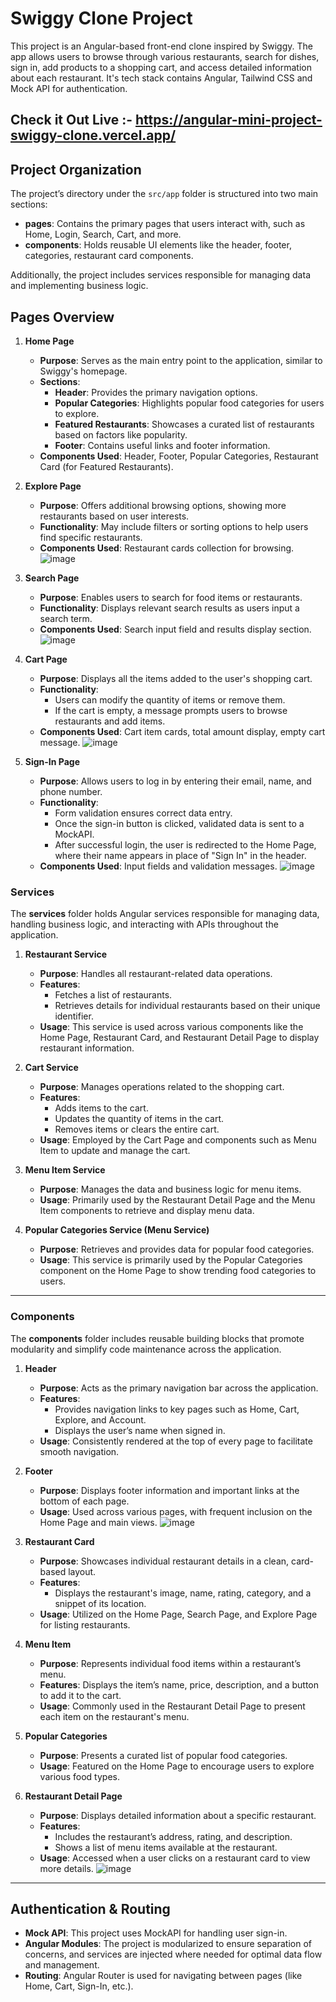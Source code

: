 # Swiggy Clone Project

This project is an Angular-based front-end clone inspired by Swiggy. The app allows users to browse through various restaurants, search for dishes, sign in, add products to a shopping cart, and access detailed information about each restaurant. It's tech stack contains Angular, Tailwind CSS and Mock API for authentication.

## Check it Out Live :- https://angular-mini-project-swiggy-clone.vercel.app/

## Project Organization

The project’s directory under the `src/app` folder is structured into two main sections:

- **pages**: Contains the primary pages that users interact with, such as Home, Login, Search, Cart, and more.
- **components**: Holds reusable UI elements like the header, footer, categories, restaurant card components.

Additionally, the project includes services responsible for managing data and implementing business logic.


## Pages Overview

1. **Home Page**
   - **Purpose**: Serves as the main entry point to the application, similar to Swiggy's homepage.
   - **Sections**:
     - **Header**: Provides the primary navigation options.
     - **Popular Categories**: Highlights popular food categories for users to explore.
     - **Featured Restaurants**: Showcases a curated list of restaurants based on factors like popularity.
     - **Footer**: Contains useful links and footer information.
   - **Components Used**: Header, Footer, Popular Categories, Restaurant Card (for Featured Restaurants).

2. **Explore Page**
   - **Purpose**: Offers additional browsing options, showing more restaurants based on user interests.
   - **Functionality**: May include filters or sorting options to help users find specific restaurants.
   - **Components Used**: Restaurant cards collection for browsing.
     ![image](https://github.com/user-attachments/assets/8175fa4b-82b0-4652-a695-75666903ac42)

3. **Search Page**
   - **Purpose**: Enables users to search for food items or restaurants.
   - **Functionality**: Displays relevant search results as users input a search term.
   - **Components Used**: Search input field and results display section.
     ![image](https://github.com/user-attachments/assets/c0a9988f-5611-40ce-97e0-df8beb768fca)

4. **Cart Page**
   - **Purpose**: Displays all the items added to the user's shopping cart.
   - **Functionality**:
     - Users can modify the quantity of items or remove them.
     - If the cart is empty, a message prompts users to browse restaurants and add items.
   - **Components Used**: Cart item cards, total amount display, empty cart message.
     ![image](https://github.com/user-attachments/assets/be77f7a1-8953-47a9-9975-fe589c49f2c9)

5. **Sign-In Page**
   - **Purpose**: Allows users to log in by entering their email, name, and phone number.
   - **Functionality**:
     - Form validation ensures correct data entry.
     - Once the sign-in button is clicked, validated data is sent to a MockAPI.
     - After successful login, the user is redirected to the Home Page, where their name appears in place of "Sign In" in the header.
   - **Components Used**: Input fields and validation messages.
     ![image](https://github.com/user-attachments/assets/4e8f03d3-d531-4476-87ec-1d01ceb6baef)



### Services

The **services** folder holds Angular services responsible for managing data, handling business logic, and interacting with APIs throughout the application.

1. **Restaurant Service**
   - **Purpose**: Handles all restaurant-related data operations.
   - **Features**:
     - Fetches a list of restaurants.
     - Retrieves details for individual restaurants based on their unique identifier.
   - **Usage**: This service is used across various components like the Home Page, Restaurant Card, and Restaurant Detail Page to display restaurant information.

2. **Cart Service**
   - **Purpose**: Manages operations related to the shopping cart.
   - **Features**:
     - Adds items to the cart.
     - Updates the quantity of items in the cart.
     - Removes items or clears the entire cart.
   - **Usage**: Employed by the Cart Page and components such as Menu Item to update and manage the cart.

3. **Menu Item Service**
   - **Purpose**: Manages the data and business logic for menu items.
   - **Usage**: Primarily used by the Restaurant Detail Page and the Menu Item components to retrieve and display menu data.

4. **Popular Categories Service (Menu Service)**
   - **Purpose**: Retrieves and provides data for popular food categories.
   - **Usage**: This service is primarily used by the Popular Categories component on the Home Page to show trending food categories to users.

---

### Components

The **components** folder includes reusable building blocks that promote modularity and simplify code maintenance across the application.

1. **Header**
   - **Purpose**: Acts as the primary navigation bar across the application.
   - **Features**:
     - Provides navigation links to key pages such as Home, Cart, Explore, and Account.
     - Displays the user’s name when signed in.
   - **Usage**: Consistently rendered at the top of every page to facilitate smooth navigation.

2. **Footer**
   - **Purpose**: Displays footer information and important links at the bottom of each page.
   - **Usage**: Used across various pages, with frequent inclusion on the Home Page and main views.
     ![image](https://github.com/user-attachments/assets/20ea9482-fc0c-4ae0-a0c7-746cff852a54)

3. **Restaurant Card**
   - **Purpose**: Showcases individual restaurant details in a clean, card-based layout.
   - **Features**:
     - Displays the restaurant's image, name, rating, category, and a snippet of its location.
   - **Usage**: Utilized on the Home Page, Search Page, and Explore Page for listing restaurants.

4. **Menu Item**
   - **Purpose**: Represents individual food items within a restaurant’s menu.
   - **Features**: Displays the item’s name, price, description, and a button to add it to the cart.
   - **Usage**: Commonly used in the Restaurant Detail Page to present each item on the restaurant's menu.

5. **Popular Categories**
   - **Purpose**: Presents a curated list of popular food categories.
   - **Usage**: Featured on the Home Page to encourage users to explore various food types.

6. **Restaurant Detail Page**
   - **Purpose**: Displays detailed information about a specific restaurant.
   - **Features**:
     - Includes the restaurant’s address, rating, and description.
     - Shows a list of menu items available at the restaurant.
   - **Usage**: Accessed when a user clicks on a restaurant card to view more details.
     ![image](https://github.com/user-attachments/assets/dc81b3bf-42d6-4912-8a7f-9dc61ad01b21)

---


## Authentication & Routing

- **Mock API**: This project uses MockAPI for handling user sign-in.
- **Angular Modules**: The project is modularized to ensure separation of concerns, and services are injected where needed for optimal data flow and management.
- **Routing**: Angular Router is used for navigating between pages (like Home, Cart, Sign-In, etc.).
  


